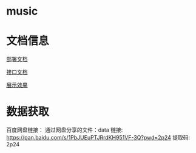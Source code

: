 # music

# 文档信息

[部署文档](./部署文档.md)

[接口文档](./接口文档.md)

[展示效果](./展示效果.md)
# 数据获取

百度网盘链接：
通过网盘分享的文件：data
链接: https://pan.baidu.com/s/1PbJUEuPTJRrdKH951VF-3Q?pwd=2p24 提取码: 2p24


